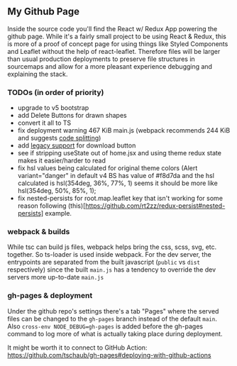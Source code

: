## My Github Page

Inside the source code you'll find the React w/ Redux App powering the github page. While it's a fairly small project to be using React & Redux, this is more of a proof of concept page for using things like Styled Components and Leaflet without the help of react-leaflet. Therefore files will be larger than usual production deployments to preserve file structures in sourcemaps and allow for a more pleasant experience debugging and explaining the stack.

### TODOs (in order of priority)

- upgrade to v5 bootstrap
- add Delete Buttons for drawn shapes
- convert it all to TS
- fix deployment warning 467 KiB main.js (webpack recommends 244 KiB and suggests [code splitting](https://webpack.js.org/guides/code-splitting/))
- add [legacy support](https://caniuse.com/download) for download button
- see if stripping useState out of home.jsx and using theme redux state makes it easier/harder to read
- fix hsl values being calculated for original theme colors (Alert variant="danger" in default v4 BS has value of #f8d7da and the hsl calculated is hsl(354deg, 36%, 77%, 1) seems it should be more like hsl(354deg, 50%, 85%, 1);
- fix nested-persists for root.map.leaflet key that isn't working for some reason following (this)[https://github.com/rt2zz/redux-persist#nested-persists] example.

### webpack & builds

While tsc can build js files, webpack helps bring the css, scss, svg, etc. together. So ts-loader is used inside webpack. For the dev server, the entrypoints are separated from the built javascript (`public` vs `dist` respectively) since the built `main.js` has a tendency to override the dev servers more up-to-date `main.js`

### gh-pages & deployment

Under the github repo's settings there's a tab "Pages" where the served files can be changed to the `gh-pages` branch instead of the default `main`. Also `cross-env NODE_DEBUG=gh-pages` is added before the gh-pages command to log more of what is actually taking place during deployment.

It might be worth it to connect to GitHub Action: https://github.com/tschaub/gh-pages#deploying-with-github-actions
